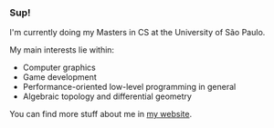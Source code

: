 ### Sup!

I'm currently doing my Masters in CS at the University of São Paulo.

My main interests lie within:

- Computer graphics
- Game development
- Performance-oriented low-level programming in general
- Algebraic topology and differential geometry

You can find more stuff about me in [my website](https://luizmugnaini.github.io).
